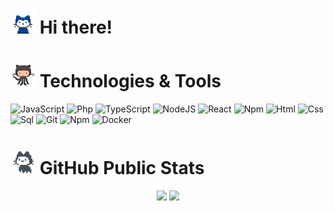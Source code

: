 
<h1><img src="mona-whisper.gif" width="40" height="40"> Hi there!</h1> 
<p></p>

<h1><img src="octocat-squid.gif" width="40" height="40"> Technologies & Tools</h1>

![JavaScript](https://img.shields.io/badge/-JavaScript-090909?style=for-the-badge&logo=JavaScript&logoColor=E9D54D)
![Php](https://img.shields.io/badge/-TypeScript-090909?style=for-the-badge&logo=TypeScript&logoColor=6495ED)
![TypeScript](https://img.shields.io/badge/-PHP-090909?style=for-the-badge&logo=php&logoColor=6495ED)
![NodeJS](https://img.shields.io/badge/-NODEJS-090909?style=for-the-badge&logo=nodedotjs&logoColor=339933)
![React](https://img.shields.io/badge/-REACT-090909?style=for-the-badge&logo=react&logoColor=61DAFB)
![Npm](https://img.shields.io/badge/-LARAVEL-090909?style=for-the-badge&logo=laravel&logoColor=CB3837)
![Html](https://img.shields.io/badge/-HTML-090909?style=for-the-badge&logo=html5&logoColor=F16529)
![Css](https://img.shields.io/badge/-CSS-090909?style=for-the-badge&logo=css3&logoColor=2965F1)
![Sql](https://img.shields.io/badge/-Sql-090909?style=for-the-badge&logo=mysql&logoColor=FFFFFF)
![Git](https://img.shields.io/badge/-GIT-090909?style=for-the-badge&logo=git&logoColor=F05133)
![Npm](https://img.shields.io/badge/-NPM-090909?style=for-the-badge&logo=npm&logoColor=CB3837)
![Docker](https://img.shields.io/badge/-Docker-090909?style=for-the-badge&logo=Docker&logoColor=0db7ed)





<h1><img src="mona-loading.gif" width="40" height="40"> GitHub Public Stats</h1>

<div align="center">
  <img height="170em" src="https://github-readme-stats.vercel.app/api?username=d-nekrasov&layout=compact&show_icons=true&theme=white&icon_color=E9D54D&hide_border=true&bg_color=00000000&text_color=fff&title_color=58a6ff" />
  <img height="170em" src="https://github-readme-stats.vercel.app/api/top-langs/?username=d-nekrasov&layout=compact&theme=white&icon_color=E9D54D&hide_border=true&bg_color=00000000&text_color=fff&title_color=58a6ff" />
</div>


